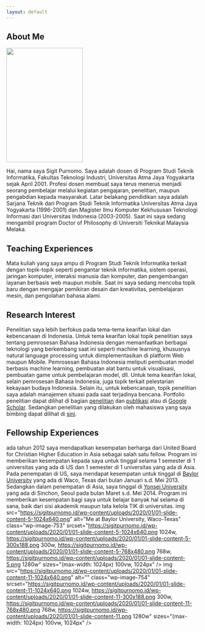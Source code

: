 ```yaml
---
layout: default
---
```


## About Me

<img class="profile-picture" src="https://sigitpurnomo.id/wp-content/uploads/2018/01/nami-island-ysp-200x300.jpg" alt="" width="200" height="300" srcset="https://sigitpurnomo.id/wp-content/uploads/2018/01/nami-island-ysp-200x300.jpg 200w, https://sigitpurnomo.id/wp-content/uploads/2018/01/nami-island-ysp.jpg 640w" sizes="(max-width: 200px) 100vw, 200px">

Hai, nama saya Sigit Purnomo. Saya adalah dosen di Program Studi Teknik Informatika, Fakultas Teknologi Industri, Universitas Atma Jaya Yogyakarta sejak April 2001. Profesi dosen membuat saya terus menerus menjadi seorang pembelajar melalui kegiatan pengajaran, penelitian, maupun pengabdian kepada masyarakat. Latar belakang pendidikan saya adalah Sarjana Teknik dari Program Studi Teknik Informatika Universitas Atma Jaya Yogyakarta (1996-2001) dan Magister Ilmu Komputer Kekhususan Teknologi Informasi dari Universitas Indonesia (2003-2005). Saat ini saya sedang mengambil program Doctor of Philosophy di Universiti Teknikal Malaysia Melaka.

## Teaching Experiences
Mata kuliah yang saya ampu di Program Studi Teknik Informatika terkait dengan topik-topik seperti pengantar teknik informatika, sistem operasi, jaringan komputer, interaksi manusia dan komputer, dan pengembangan layanan berbasis web maupun mobile. Saat ini saya sedang mencoba topik baru dengan mengajar pemikiran desain dan kreativitas,  pembelajaran mesin, dan pengolahan bahasa alami.

## Research Interest

Penelitian saya lebih berfokus pada tema-tema kearifan lokal dan kebencanaan di Indonesia. Untuk tema kearifan lokal topik penelitian saya tentang pemrosesan Bahasa Indonesia dengan memanfaatkan berbagai teknologi yang berkembang saat ini seperti machine learning, khususnya natural language processing untuk diimplementasikan di platform Web maupun Mobile. Pemrosesan Bahasa Indonesia meliputi pembuatan model berbasis machine learning, pembuatan alat bantu untuk visualisasi, pembuatan game untuk pembelajaran model, dll. Untuk tema kearifan lokal, selain pemrosesan Bahasa Indonesia, juga topik terkait pelestarian kekayaan budaya Indonesia. Selain itu, untuk kebencanaan, topik penelitian saya adalah manajemen situasi pada saat terjadinya bencana. Portfolio penelitian dapat dilihat di bagian [penelitian](https://sigitpurnomo.id/penelitian) dan [publikasi](https://sigitpurnomo.id/publikasi) atau di [Google Scholar](https://scholar.google.com/citations?user=RalnBvQAAAAJ&hl=en). Sedangkan penelitian yang dilakukan oleh mahasiswa yang saya bimbing dapat dilihat di [sini](https://sigitpurnomo.id/pembimbingan).

## Fellowship Experiences

ada tahun 2012 saya mendapatkan kesempatan berharga dari United Board for Christian Higher Education in Asia sebagai salah satu fellow. Program ini memberikan kesempatan kepada saya untuk tinggal selama 1 semester di 1 universitas yang ada di US dan 1 semester di 1 universitas yang ada di Asia. Pada penempatan di US, saya mendapat kesempatan untuk tinggal di [Baylor University](https://baylor.edu) yang ada di Waco, Texas dari bulan Januari s.d. Mei 2013. Sedangkan dalam penempatan di Asia, saya tinggal di [Yonsei University](https://yonsei.ac.kr) yang ada di Sinchon, Seoul pada bulan Maret s.d. Mei 2014. Program ini memberikan kesempatan bagi saya untuk belajar banyak hal selama di sana, baik dari sisi akademik maupun tata kelola TIK di universitas.
img src="https://sigitpurnomo.id/wp-content/uploads/2020/01/01-slide-content-5-1024x640.png" alt="Me at Baylor University, Waco-Texas" class="wp-image-753" srcset="https://sigitpurnomo.id/wp-content/uploads/2020/01/01-slide-content-5-1024x640.png 1024w, https://sigitpurnomo.id/wp-content/uploads/2020/01/01-slide-content-5-300x188.png 300w, https://sigitpurnomo.id/wp-content/uploads/2020/01/01-slide-content-5-768x480.png 768w, https://sigitpurnomo.id/wp-content/uploads/2020/01/01-slide-content-5.png 1280w" sizes="(max-width: 1024px) 100vw, 1024px" />
img src="https://sigitpurnomo.id/wp-content/uploads/2020/01/01-slide-content-11-1024x640.png" alt="" class="wp-image-754" srcset="https://sigitpurnomo.id/wp-content/uploads/2020/01/01-slide-content-11-1024x640.png 1024w, https://sigitpurnomo.id/wp-content/uploads/2020/01/01-slide-content-11-300x188.png 300w, https://sigitpurnomo.id/wp-content/uploads/2020/01/01-slide-content-11-768x480.png 768w, https://sigitpurnomo.id/wp-content/uploads/2020/01/01-slide-content-11.png 1280w" sizes="(max-width: 1024px) 100vw, 1024px" />

